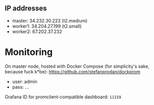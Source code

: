 ## IP addresses

- master: 34.232.30.223 (t2.medium)
- worker1: 34.204.27.199 (t2.small)
- worker2: 67.202.37.232

# Monitoring

On master node, hosted with Docker Compose (for simplicity's sake, because fuck k*be): https://github.com/stefanprodan/dockprom
- user: admin
- pass: ...

Grafana ID for promclient-compatible dashboard: `11159`